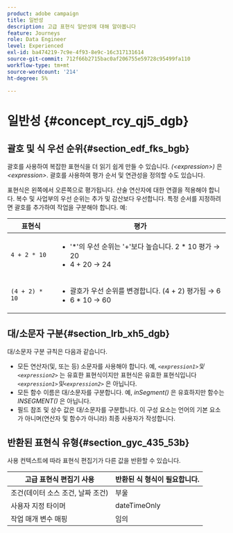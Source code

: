 ```yaml
---
product: adobe campaign
title: 일반성
description: 고급 표현식 일반성에 대해 알아봅니다
feature: Journeys
role: Data Engineer
level: Experienced
exl-id: ba474219-7c9e-4f93-8e9c-16c317131614
source-git-commit: 712f66b2715bac0af206755e59728c95499fa110
workflow-type: tm+mt
source-wordcount: '214'
ht-degree: 5%

---
```


# 일반성 {#concept_rcy_qj5_dgb}

## 괄호 및 식 우선 순위{#section_edf_fks_bgb}

괄호를 사용하여 복잡한 표현식을 더 읽기 쉽게 만들 수 있습니다. _(&lt;expression>)_ 은 _&lt;expression>_. 괄호를 사용하여 평가 순서 및 연관성을 정의할 수도 있습니다.

표현식은 왼쪽에서 오른쪽으로 평가됩니다. 산술 연산자에 대한 연결을 적용해야 합니다. 복수 및 사업부의 우선 순위는 추가 및 감산보다 우선합니다. 특정 순서를 지정하려면 괄호를 추가하여 작업을 구분해야 합니다. 예:

<!--```5 + 2 * 10 = 25, and (5 + 2) * 10 = 70```-->

| 표현식 | 평가 |
|--- |--- |
| `4 + 2 * 10` | <ul><li>&#39;*&#39;의 우선 순위는 &#39;+&#39;보다 높습니다. 2 * 10 평가 → 20</li><li>4 + 20 → 24</li></ul> |
| `(4 + 2) * 10` | <ul><li>괄호가 우선 순위를 변경합니다. (4 + 2) 평가됨 → 6</li><li> 6 * 10 → 60</li></ul> |

## 대/소문자 구분{#section_lrb_xh5_dgb}

대/소문자 구분 규칙은 다음과 같습니다.

* 모든 연산자(및, 또는 등) 소문자를 사용해야 합니다. 예, _`<expression1>`및`<expression2>`_ 는 유효한 표현식이지만 표현식은 유효한 표현식입니다 _`<expression1>`및`<expression2>`_ 은 아닙니다.
* 모든 함수 이름은 대/소문자를 구분합니다. 예, _inSegment()_ 은 유효하지만 함수는 _INSEGMENT()_ 은 아닙니다.
* 필드 참조 및 상수 값은 대/소문자를 구분합니다. 이 구성 요소는 언어의 기본 요소가 아니며(연산자 및 함수가 아니라) 최종 사용자가 작성합니다.

## 반환된 표현식 유형{#section_gyc_435_53b}

사용 컨텍스트에 따라 표현식 편집기가 다른 값을 반환할 수 있습니다.

| 고급 표현식 편집기 사용 | 반환된 식 형식이 필요합니다. |
|--- |--- |
| 조건(데이터 소스 조건, 날짜 조건) | 부울 |
| 사용자 지정 타이머 | dateTimeOnly |
| 작업 매개 변수 매핑 | 임의 |
